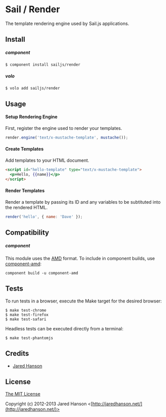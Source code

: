 # Sail / Render

The template rendering engine used by Sail.js applications.

## Install

##### component

    $ component install sailjs/render

##### volo

    $ volo add sailjs/render
    
## Usage

#### Setup Rendering Engine

First, register the engine used to render your templates.

```javascript
render.engine('text/x-mustache-template', mustache());
```

#### Create Templates

Add templates to your HTML document.

```html
<script id="hello-template" type="text/x-mustache-template">
  <p>Hello, {{name}}</p>
</script>
```

#### Render Templates

Render a template by passing its ID and any variables to be subtituted into the
rendered HTML.

```javascript
render('hello', { name: 'Dave' });
```

## Compatibility

##### component

This module uses the [AMD](https://github.com/amdjs/amdjs-api) format.  To
include in component builds, use [component-amd](https://github.com/jaredhanson/component-amd):

    component build -u component-amd

## Tests

To run tests in a browser, execute the Make target for the desired browser:

    $ make test-chrome
    $ make test-firefox
    $ make test-safari
    
Headless tests can be executed directly from a terminal:
    
    $ make test-phantomjs

## Credits

  - [Jared Hanson](http://github.com/jaredhanson)

## License

[The MIT License](http://opensource.org/licenses/MIT)

Copyright (c) 2012-2013 Jared Hanson <[http://jaredhanson.net/](http://jaredhanson.net/)>
